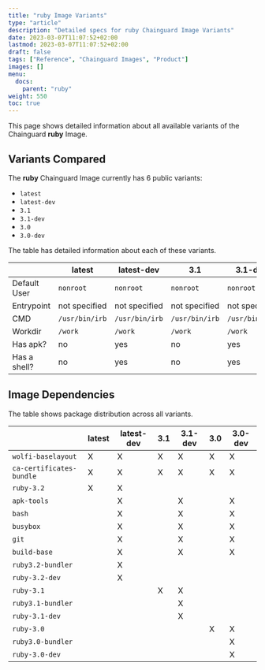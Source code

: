 ```yaml
---
title: "ruby Image Variants"
type: "article"
description: "Detailed specs for ruby Chainguard Image Variants"
date: 2023-03-07T11:07:52+02:00
lastmod: 2023-03-07T11:07:52+02:00
draft: false
tags: ["Reference", "Chainguard Images", "Product"]
images: []
menu:
  docs:
    parent: "ruby"
weight: 550
toc: true
---
```


This page shows detailed information about all available variants of the Chainguard **ruby** Image.

## Variants Compared
The **ruby** Chainguard Image currently has 6 public variants: 

- `latest`
- `latest-dev`
- `3.1`
- `3.1-dev`
- `3.0`
- `3.0-dev`

The table has detailed information about each of these variants.

|              | latest         | latest-dev     | 3.1            | 3.1-dev        | 3.0            | 3.0-dev        |
|--------------|----------------|----------------|----------------|----------------|----------------|----------------|
| Default User | `nonroot`      | `nonroot`      | `nonroot`      | `nonroot`      | `nonroot`      | `nonroot`      |
| Entrypoint   | not specified  | not specified  | not specified  | not specified  | not specified  | not specified  |
| CMD          | `/usr/bin/irb` | `/usr/bin/irb` | `/usr/bin/irb` | `/usr/bin/irb` | `/usr/bin/irb` | `/usr/bin/irb` |
| Workdir      | `/work`        | `/work`        | `/work`        | `/work`        | `/work`        | `/work`        |
| Has apk?     | no             | yes            | no             | yes            | no             | yes            |
| Has a shell? | no             | yes            | no             | yes            | no             | yes            |

## Image Dependencies
The table shows package distribution across all variants.

|                          | latest | latest-dev | 3.1 | 3.1-dev | 3.0 | 3.0-dev |
|--------------------------|--------|------------|-----|---------|-----|---------|
| `wolfi-baselayout`       | X      | X          | X   | X       | X   | X       |
| `ca-certificates-bundle` | X      | X          | X   | X       | X   | X       |
| `ruby-3.2`               | X      | X          |     |         |     |         |
| `apk-tools`              |        | X          |     | X       |     | X       |
| `bash`                   |        | X          |     | X       |     | X       |
| `busybox`                |        | X          |     | X       |     | X       |
| `git`                    |        | X          |     | X       |     | X       |
| `build-base`             |        | X          |     | X       |     | X       |
| `ruby3.2-bundler`        |        | X          |     |         |     |         |
| `ruby-3.2-dev`           |        | X          |     |         |     |         |
| `ruby-3.1`               |        |            | X   | X       |     |         |
| `ruby3.1-bundler`        |        |            |     | X       |     |         |
| `ruby-3.1-dev`           |        |            |     | X       |     |         |
| `ruby-3.0`               |        |            |     |         | X   | X       |
| `ruby3.0-bundler`        |        |            |     |         |     | X       |
| `ruby-3.0-dev`           |        |            |     |         |     | X       |
